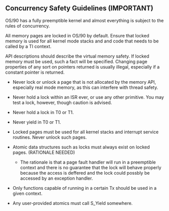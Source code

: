 ## Concurrency Safety Guidelines (IMPORTANT)

OS/90 has a fully preemptible kernel and almost everything is subject to the rules of concurrency.

All memory pages are locked in OS/90 by default. Ensure that locked memory is used for all kernel mode stacks and and code that needs to be called by a TI context.

API descriptions should describe the virtual memory safety. If locked memory must be used, such a fact will be specified. Changing page properties of any sort on pointers returned is usually illegal, especially if a constant pointer is returned.

- Never lock or unlock a page that is not allocated by the memory API, especially real mode memory, as this can interfere with thread safety.

- Never hold a lock within an ISR ever, or use any other primitive. You may test a lock, however, though caution is advised.

- Never hold a lock in T0 or T1.

- Never yield in T0 or T1.

- Locked pages must be used for all kernel stacks and interrupt service routines. Never unlock such pages.

- Atomic data structures such as locks must always exist on locked pages. (RATIONALE NEEDED)
	- The rationale is that a page fault handler will run in a preemptible context and there is no guarantee that the lock will behave properly because the access is deffered and the lock could possbly be accessed by an exception handler.
- Only functions capable of running in a certain Tx should be used in a given context.

- Any user-provided atomics must call S_Yield somewhere.
